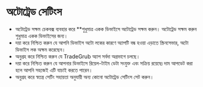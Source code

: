 # **অটোট্রেড সেটিংস**

- অটোট্রেড সক্ষম চেকবক্স ব্যবহার করে **শুধুমাত্র একক ডিভাইসে অটোট্রেড সক্ষম করুন। অটোট্রেড সক্ষম করুন শুধুমাত্র একক ডিভাইসের জন্য।
- দয়া করে নিশ্চিত করুন যে আপনি ডিভাইস অটো লকের কারণে অ্যাপটি বন্ধ হওয়া এড়াতে স্ক্রিনসেভার, অটো ডিভাইস লক অক্ষম করেছেন।
- অনুগ্রহ করে নিশ্চিত করুন যে TradeGrub অ্যাপ সর্বদা অগ্রভাগে চলছে।
- দয়া করে নিশ্চিত করুন যে আপনার ডিভাইসে রিয়েল-টাইম ডেটা সংযুক্ত এবং সক্রিয় রয়েছে৷ দাম আপডেট করা হলে আপনি সহজেই এটি যাচাই করতে পারেন।
- অনুগ্রহ করে স্বতন্ত্র সেটিং সহায়তা অনুযায়ী অন্য কোনো অটোট্রেড সেটিংস সেট করুন।


